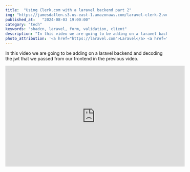 ```yaml
---
title:  "Using Clerk.com with a laravel backend part 2"
img: "https://jamesdallen.s3.us-east-1.amazonaws.com/laravel-clerk-2.webp"
published_at:   "2024-08-03 19:00:00"
category: "tech"
keywords: "shadcn, laravel, form, validation, client"
description: "In this video we are going to be adding on a laravel backend and decoding the jwt that we passed from our frontend in the previous video."
photo_attribution: '<a href="https://laravel.com">Laravel</a> <a href="https://clerk.com/">Clerk.com</a>'
---
```

In this video we are going to be adding on a laravel backend and decoding the jwt that we passed from our frontend in the previous video.

<div class="video-container">
  <iframe width="560" height="315" src="https://www.youtube.com/embed/Ozte2nzH_dY?si=796PHz5Wi8FNvUMf" title="YouTube video player" frameborder="0" allow="accelerometer; autoplay; clipboard-write; encrypted-media; gyroscope; picture-in-picture; web-share" referrerpolicy="strict-origin-when-cross-origin" allowfullscreen></iframe>
</div>
